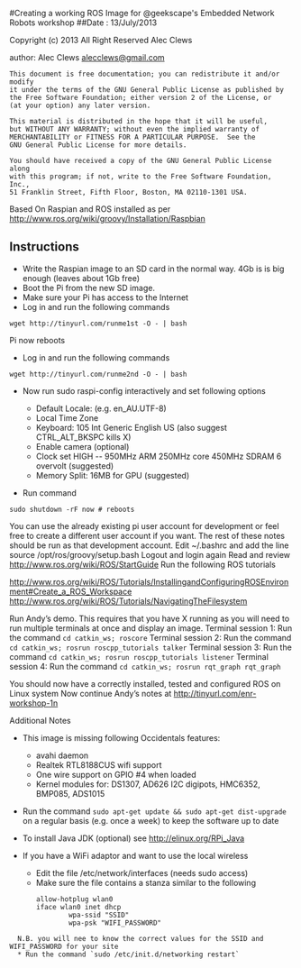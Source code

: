 #Creating a working ROS Image for @geekscape's Embedded Network Robots workshop
##Date : 13/July/2013

 Copyright (c) 2013 All Right Reserved  Alec Clews

 author: Alec Clews
 alecclews@gmail.com

    This document is free documentation; you can redistribute it and/or modify
    it under the terms of the GNU General Public License as published by
    the Free Software Foundation; either version 2 of the License, or
    (at your option) any later version.

    This material is distributed in the hope that it will be useful,
    but WITHOUT ANY WARRANTY; without even the implied warranty of
    MERCHANTABILITY or FITNESS FOR A PARTICULAR PURPOSE.  See the
    GNU General Public License for more details.

    You should have received a copy of the GNU General Public License along
    with this program; if not, write to the Free Software Foundation, Inc.,
    51 Franklin Street, Fifth Floor, Boston, MA 02110-1301 USA.



Based On Raspian and ROS installed as per http://www.ros.org/wiki/groovy/Installation/Raspbian
## Instructions

* Write  the Raspian image to an SD card in the normal way. 4Gb is is big enough (leaves about 1Gb free)
* Boot the Pi from the new SD image.
* Make sure your Pi has access to the Internet
* Log in and run the following commands

`wget http://tinyurl.com/runme1st -O - | bash`

Pi now reboots

* Log in and run the following commands

`wget http://tinyurl.com/runme2nd -O - | bash`

* Now run sudo raspi-config interactively and set following options

  * Default  Locale: (e.g. en_AU.UTF-8)
  * Local Time Zone
  * Keyboard: 105 Int Generic English US  (also suggest CTRL_ALT_BKSPC kills X)
  * Enable camera (optional)
  * Clock set HIGH -- 950MHz ARM 250MHz core 450MHz SDRAM 6 overvolt (suggested)
  * Memory Split:   16MB for GPU (suggested)

* Run command

`sudo shutdown -rF now # reboots`

You can use the already existing pi user account for development or feel free to create a different user account if you want. The rest of these notes should be run as that development account. 
Edit ~/.bashrc and add the line source /opt/ros/groovy/setup.bash
Logout and login again
Read and review http://www.ros.org/wiki/ROS/StartGuide
Run the following ROS tutorials

http://www.ros.org/wiki/ROS/Tutorials/InstallingandConfiguringROSEnvironment#Create_a_ROS_Workspace
http://www.ros.org/wiki/ROS/Tutorials/NavigatingTheFilesystem

Run Andy’s demo. This requires that you have X running as you will need to run multiple terminals at once and display an image.
Terminal session 1: Run the command `cd catkin_ws; roscore`
Terminal session 2: Run the command `cd catkin_ws; rosrun roscpp_tutorials talker`
Terminal session 3: Run the command `cd catkin_ws; rosrun roscpp_tutorials listener`
Terminal session 4: Run the command `cd catkin_ws; rosrun rqt_graph rqt_graph `

You should now have a correctly installed, tested and configured ROS on Linux system
Now continue Andy’s notes at http://tinyurl.com/enr-workshop-1n

Additional Notes

* This image is missing following Occidentals features:
  * avahi daemon
  * Realtek RTL8188CUS wifi support
  * One wire support on GPIO #4 when loaded
  * Kernel modules for: DS1307, AD626 I2C digipots, HMC6352, BMP085, ADS1015

* Run the command `sudo apt-get update && sudo apt-get dist-upgrade` on a regular basis
(e.g. once a week) to keep the software up to date
* To install Java JDK (optional) see http://elinux.org/RPi_Java
* If you have a WiFi adaptor and want to use the local wireless
  * Edit the file /etc/network/interfaces (needs sudo access)
  * Make sure the file contains a stanza similar to the following
    ```auto wlan0
    allow-hotplug wlan0
    iface wlan0 inet dhcp
            wpa-ssid "SSID"
            wpa-psk "WIFI_PASSWORD"
```
  N.B. you will nee to know the correct values for the SSID and WIFI_PASSWORD for your site
  * Run the command `sudo /etc/init.d/networking restart`


